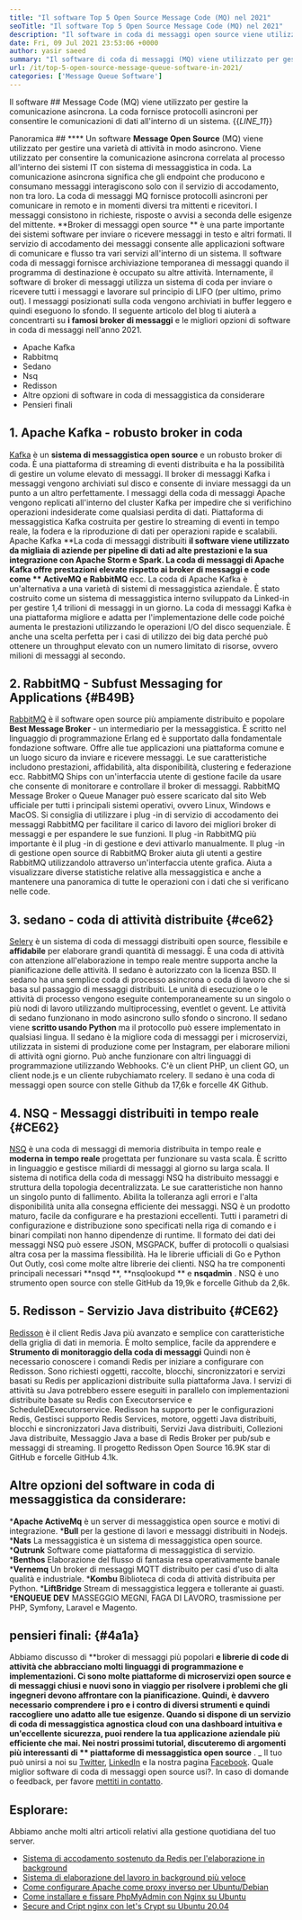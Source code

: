 ```yaml
---
title: "Il software Top 5 Open Source Message Code (MQ) nel 2021" 
seoTitle: "Il software Top 5 Open Source Message Code (MQ) nel 2021" 
description: "Il software in coda di messaggi open source viene utilizzato per gestire una varietà di attività in modo asincrono. Questo articolo riguarda i primi 5 software in coda di messaggi open source." 
date: Fri, 09 Jul 2021 23:53:06 +0000
author: yasir saeed
summary: "Il software di coda di messaggi (MQ) viene utilizzato per gestire la comunicazione asincrona. La coda fornisce protocolli asincroni per consentire le comunicazioni di dati all'interno di un sistema." 
url: /it/top-5-open-source-message-queue-software-in-2021/
categories: ['Message Queue Software']
---
```


Il software ## Message Code (MQ) viene utilizzato per gestire la comunicazione asincrona. La coda fornisce protocolli asincroni per consentire le comunicazioni di dati all'interno di un sistema.
{{_LINE_11_}}

Panoramica ##  **** 
Un software **Message Open Source**  (MQ) viene utilizzato per gestire una varietà di attività in modo asincrono. Viene utilizzato per consentire la comunicazione asincrona correlata al processo all'interno dei sistemi IT con sistema di messaggistica in coda. La comunicazione asincrona significa che gli endpoint che producono e consumano messaggi interagiscono solo con il servizio di accodamento, non tra loro. La coda di messaggi MQ fornisce protocolli asincroni per comunicare in remoto e in momenti diversi tra mittenti e ricevitori. I messaggi consistono in richieste, risposte o avvisi a seconda delle esigenze del mittente.
**Broker di messaggi open source ** è una parte importante dei sistemi software per inviare o ricevere messaggi in testo e altri formati. Il servizio di accodamento dei messaggi consente alle applicazioni software di comunicare e flusso tra vari servizi all'interno di un sistema. Il software coda di messaggi fornisce archiviazione temporanea di messaggi quando il programma di destinazione è occupato su altre attività. Internamente, il software di broker di messaggi utilizza un sistema di coda per inviare o ricevere tutti i messaggi e lavorare sul principio di LIFO (per ultimo, primo out). I messaggi posizionati sulla coda vengono archiviati in buffer leggero e quindi eseguono lo sfondo.
Il seguente articolo del blog ti aiuterà a concentrarti su **i famosi broker di messaggi**  e le migliori opzioni di software in coda di messaggi nell'anno 2021.
  * Apache Kafka
  * Rabbitmq
  * Sedano
  * Nsq
  * Redisson
  * Altre opzioni di software in coda di messaggistica da considerare
  * Pensieri finali

## 1. Apache Kafka - robusto broker in coda
[Kafka][1] è un **sistema di messaggistica open source**  e un robusto broker di coda. È una piattaforma di streaming di eventi distribuita e ha la possibilità di gestire un volume elevato di messaggi. Il broker di messaggi Kafka i messaggi vengono archiviati sul disco e consente di inviare messaggi da un punto a un altro perfettamente. I messaggi della coda di messaggi Apache vengono replicati all'interno del cluster Kafka per impedire che si verifichino operazioni indesiderate come qualsiasi perdita di dati. Piattaforma di messaggistica Kafka costruita per gestire lo streaming di eventi in tempo reale, la fodera e la riproduzione di dati per operazioni rapide e scalabili.
Apache Kafka **La coda di messaggi distribuiti  **il software viene utilizzato da migliaia di aziende per pipeline di dati ad alte prestazioni e la sua integrazione con Apache Storm e Spark. La coda di messaggi di Apache Kafka offre prestazioni elevate rispetto ai broker di messaggi e code come **  ActiveMQ e RabbitMQ**  ecc. La coda di Apache Kafka è un'alternativa a una varietà di sistemi di messaggistica aziendale. È stato costruito come un sistema di messaggistica interno sviluppato da Linked-in per gestire 1,4 trilioni di messaggi in un giorno. La coda di messaggi Kafka è una piattaforma migliore e adatta per l'implementazione delle code poiché aumenta le prestazioni utilizzando le operazioni I/O del disco sequenziale. È anche una scelta perfetta per i casi di utilizzo dei big data perché può ottenere un throughput elevato con un numero limitato di risorse, ovvero milioni di messaggi al secondo.

## 2. RabbitMQ - Subfust Messaging for Applications   {#B49B}
[RabbitMQ][2] è il software open source più ampiamente distribuito e popolare **Best Message Broker**  - un intermediario per la messaggistica. È scritto nel linguaggio di programmazione Erlang ed è supportato dalla fondamentale fondazione software. Offre alle tue applicazioni una piattaforma comune e un luogo sicuro da inviare e ricevere messaggi. Le sue caratteristiche includono prestazioni, affidabilità, alta disponibilità, clustering e federazione ecc. RabbitMQ Ships con un'interfaccia utente di gestione facile da usare che consente di monitorare e controllare il broker di messaggi.
RabbitMQ Message Broker o Queue Manager può essere scaricato dal sito Web ufficiale per tutti i principali sistemi operativi, ovvero Linux, Windows e MacOS. Si consiglia di utilizzare i plug -in di servizio di accodamento dei messaggi RabbitMQ per facilitare il carico di lavoro dei migliori broker di messaggi e per espandere le sue funzioni. Il plug -in RabbitMQ più importante è il plug -in di gestione e devi attivarlo manualmente. Il plug -in di gestione open source di RabbitMQ Broker aiuta gli utenti a gestire RabbitMQ utilizzandolo attraverso un'interfaccia utente grafica. Aiuta a visualizzare diverse statistiche relative alla messaggistica e anche a mantenere una panoramica di tutte le operazioni con i dati che si verificano nelle code.

## 3. sedano - coda di attività distribuite   {#ce62}
[Selery][3] è un sistema di coda di messaggi distribuiti open source, flessibile e **affidabile**  per elaborare grandi quantità di messaggi. È una coda di attività con attenzione all'elaborazione in tempo reale mentre supporta anche la pianificazione delle attività. Il sedano è autorizzato con la licenza BSD. Il sedano ha una semplice coda di processo asincrona o coda di lavoro che si basa sul passaggio di messaggi distribuiti. Le unità di esecuzione o le attività di processo vengono eseguite contemporaneamente su un singolo o più nodi di lavoro utilizzando multiprocessing, eventlet o gevent. Le attività di sedano funzionano in modo asincrono sullo sfondo o sincrono.
Il sedano viene **scritto usando Python**  ma il protocollo può essere implementato in qualsiasi lingua. Il sedano è la migliore coda di messaggi per i microservizi, utilizzata in sistemi di produzione come per Instagram, per elaborare milioni di attività ogni giorno. Può anche funzionare con altri linguaggi di programmazione utilizzando Webhooks. C'è un client PHP, un client GO, un client node.js e un cliente ruby ​​chiamato rcelery. Il sedano è una coda di messaggi open source con stelle Github da 17,6k e forcelle 4K Github.

## 4. NSQ - Messaggi distribuiti in tempo reale   {#CE62}
[NSQ][4] è una coda di messaggi di memoria distribuita in tempo reale e **moderna in tempo reale**  progettata per funzionare su vasta scala. È scritto in linguaggio e gestisce miliardi di messaggi al giorno su larga scala. Il sistema di notifica della coda di messaggi NSQ ha distribuito messaggi e struttura della topologia decentralizzata. Le sue caratteristiche non hanno un singolo punto di fallimento. Abilita la tolleranza agli errori e l'alta disponibilità unita alla consegna efficiente dei messaggi.
NSQ è un prodotto maturo, facile da configurare e ha prestazioni eccellenti. Tutti i parametri di configurazione e distribuzione sono specificati nella riga di comando e i binari compilati non hanno dipendenze di runtime. Il formato dei dati dei messaggi NSQ può essere JSON, MSGPACK, buffer di protocolli o qualsiasi altra cosa per la massima flessibilità. Ha le librerie ufficiali di Go e Python Out Outly, così come molte altre librerie dei clienti. NSQ ha tre componenti principali necessari **nsqd **,  **nsqlookupd **  e  **nsqadmin**  . NSQ è uno strumento open source con stelle GitHub da 19,9k e forcelle Github da 2,6k.

## 5. Redisson - Servizio Java distribuito   {#CE62}
[Redisson][5] è il client Redis Java più avanzato e semplice con caratteristiche della griglia di dati in memoria. È molto semplice, facile da apprendere e **Strumento di monitoraggio della coda di messaggi**  Quindi non è necessario conoscere i comandi Redis per iniziare a configurare con Redisson. Sono richiesti oggetti, raccolte, blocchi, sincronizzatori e servizi basati su Redis per applicazioni distribuite sulla piattaforma Java. I servizi di attività su Java potrebbero essere eseguiti in parallelo con implementazioni distribuite basate su Redis con Executorservice e ScheduleDExecutorservice.
Redisson ha supporto per le configurazioni Redis, Gestisci supporto Redis Services, motore, oggetti Java distribuiti, blocchi e sincronizzatori Java distribuiti, Servizi Java distribuiti, Collezioni Java distribuite, Messaggio Java a base di Redis Broker per pub/sub e messaggi di streaming. Il progetto Redisson Open Source 16.9K star di GitHub e forcelle GitHub 4.1k.

## Altre opzioni del software in coda di messaggistica da considerare:
  ***Apache ActiveMq**  è un server di messaggistica open source e motivi di integrazione.
  ***Bull**  per la gestione di lavori e messaggi distribuiti in Nodejs.
  ***Nats**  La messaggistica è un sistema di messaggistica open source.
  ***Qutrunk**  Software come piattaforma di messaggistica di servizio.
  ***Benthos**  Elaborazione del flusso di fantasia resa operativamente banale
  ***Vernemq**  Un broker di messaggi MQTT distribuito per casi d'uso di alta qualità e industriale.
  ***Kombu**  Biblioteca di coda di attività distribuita per Python.
  ***LiftBridge**  Stream di messaggistica leggera e tollerante ai guasti.
  ***ENQUEUE DEV**  MASSEGGIO MEGNI, FAGA DI LAVORO, trasmissione per PHP, Symfony, Laravel e Magento.

## pensieri finali:   {#4a1a}
Abbiamo discusso di **broker di messaggi più popolari  **e librerie di code di attività che abbracciano molti linguaggi di programmazione e implementazioni. Ci sono molte piattaforme di microservizi open source e di messaggi chiusi e nuovi sono in viaggio per risolvere i problemi che gli ingegneri devono affrontare con la pianificazione. Quindi, è davvero necessario comprendere i pro e i contro di diversi strumenti e quindi raccogliere uno adatto alle tue esigenze. Quando si dispone di un servizio di coda di messaggistica agnostica cloud con una dashboard intuitiva e un'eccellente sicurezza, puoi rendere la tua applicazione aziendale più efficiente che mai. Nei nostri prossimi tutorial, discuteremo di argomenti più interessanti di **  piattaforme di messaggistica open source** .
_ Il tuo può unirsi a noi su [Twitter][6], [LinkedIn][7] e la nostra pagina [Facebook][8]. Quale miglior software di coda di messaggi open source usi?. In caso di domande o feedback, per favore [mettiti in contatto][9].

## Esplorare:
Abbiamo anche molti altri articoli relativi alla gestione quotidiana del tuo server.
  * [Sistema di accodamento sostenuto da Redis per l'elaborazione in background][10]
  * [Sistema di elaborazione del lavoro in background più veloce][11]
  * [Come configurare Apache come proxy inverso per Ubuntu/Debian][12]
  * [Come installare e fissare PhpMyAdmin con Nginx su Ubuntu][13]
  * [Secure and Cript nginx con let's Crypt su Ubuntu 20.04][14]

  
[1]: https://kafka.apache.org/
[2]: https://www.rabbitmq.com/
[3]: https://docs.celeryproject.org/en/stable/
[4]: https://nsq.io/
[5]: https://redisson.org/
[6]: https://twitter.com/containerize_co
[7]: https://www.linkedin.com/company/containerize/
[8]: http://facebook.com/containerize
[9]: mailto:yasir.saeed@aspose.com
[10]: https://products.containerize.com/message-queue-software/resque/
[11]: https://products.containerize.com/message-queue-software/sidekiq/
[12]: https://blog.containerize.com/web-server-solution-stack/how-to-configure-apache-as-a-reverse-proxy-for-ubuntudebian/
[13]: https://blog.containerize.com/web-server-solution-stack/how-to-install-and-secure-phpmyadmin-with-nginx-on-ubuntu/
[14]: https://blog.containerize.com/web-server-solution-stack/how-to-secure-nginx-with-letsencrypt-on-ubuntu-20-04/
